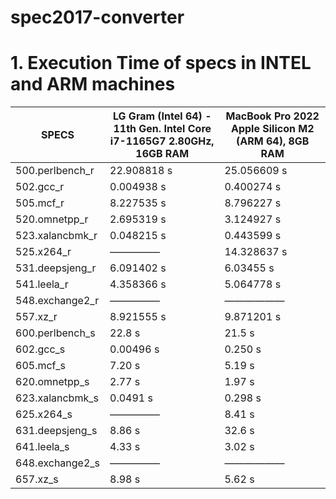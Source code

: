 # spec2017-converter

# 1. Execution Time of specs in INTEL and ARM machines

|SPECS| LG Gram  (Intel 64) - 11th Gen. Intel Core i7-1165G7 2.80GHz, 16GB RAM | MacBook Pro 2022 Apple Silicon M2 (ARM 64), 8GB RAM |
| --- | --- | --- |
| 500.perlbench_r | 22.908818 s | 25.056609 s |
| 502.gcc_r | 0.004938 s | 0.400274 s |
| 505.mcf_r | 8.227535 s | 8.796227 s |
| 520.omnetpp_r | 2.695319 s | 3.124927 s |
| 523.xalancbmk_r | 0.048215 s | 0.443599 s |
| 525.x264_r | ————— | 14.328637 s |
| 531.deepsjeng_r | 6.091402 s | 6.03455 s |
| 541.leela_r | 4.358366 s | 5.064778 s |
| 548.exchange2_r | ————— | —————— |
| 557.xz_r | 8.921555 s | 9.871201 s |
| 600.perlbench_s | 22.8 s | 21.5 s |
| 602.gcc_s | 0.00496 s | 0.250 s |
| 605.mcf_s | 7.20 s | 5.19 s |
| 620.omnetpp_s | 2.77 s | 1.97 s |
| 623.xalancbmk_s | 0.0491 s | 0.298 s |
| 625.x264_s | ————— | 8.41 s |
| 631.deepsjeng_s | 8.86 s | 32.6 s |
| 641.leela_s | 4.33 s | 3.02 s |
| 648.exchange2_s | ————— | —————— |
| 657.xz_s | 8.98 s | 5.62 s |